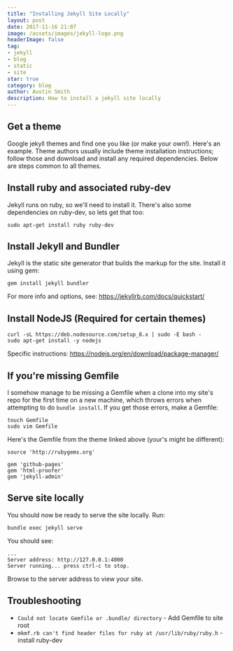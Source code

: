 ```yaml
---
title: "Installing Jekyll Site Locally"
layout: post
date: 2017-11-16 21:07
image: /assets/images/jekyll-logo.png
headerImage: false
tag:
- jekyll
- blog
- static
- site
star: true
category: blog
author: Austin Smith
description: How to install a jekyll site locally
---
```




## Get a theme

Google jekyll themes and find one you like (or make your own!). Here's an example. Theme authors usually include theme installation instructions; follow those and download and install any required dependencies. Below are steps common to all themes. 

## Install ruby and associated ruby-dev

Jekyll runs on ruby, so we'll need to install it. There's also some dependencies on ruby-dev, so lets get that too: 

```
sudo apt-get install ruby ruby-dev
```

## Install Jekyll and Bundler
Jekyll is the static site generator that builds the markup for the site. Install it using gem:

```
gem install jekyll bundler
```

For more info and options, see: https://jekyllrb.com/docs/quickstart/

## Install NodeJS (Required for certain themes)

```
curl -sL https://deb.nodesource.com/setup_8.x | sudo -E bash -
sudo apt-get install -y nodejs
```

Specific instructions: https://nodejs.org/en/download/package-manager/

## If you're missing Gemfile
I somehow manage to be missing a Gemfile when a clone into my site's repo for the first time on a new machine, which throws errors when attempting to do `bundle install`. If you get those errors, make a Gemfile: 

```
touch Gemfile
sudo vim Gemfile
```

Here's the Gemfile from the theme linked above (your's might be different):

```
source 'http://rubygems.org'

gem 'github-pages'
gem 'html-proofer'
gem 'jekyll-admin'
```

## Serve site locally

You should now be ready to serve the site locally. Run: 

```
bundle exec jekyll serve
```

You should see: 

```
...
Server address: http://127.0.0.1:4000
Server running... press ctrl-c to stop.
```

Browse to the server address to view your site. 


## Troubleshooting

* `Could not locate Gemfile or .bundle/ directory` - Add Gemfile to site root
* `mkmf.rb can't find header files for ruby at /usr/lib/ruby/ruby.h` - install ruby-dev

